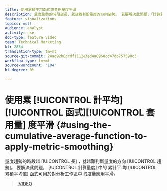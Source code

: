 ```yaml
---
title: 使用累積平均函式來套用量度平滑
description: 量度趨勢的時段越長，就越難判斷量度的方向趨勢。 若要解決此問題，「計算量度」中的「累計平均值」功能可用於套用平滑至「分析工作區」中的量度。
feature: visualizations
topics: null
audience: analyst
activity: use
doc-type: feature video
team: Technical Marketing
kt: 2854
translation-type: tm+mt
source-git-commit: 24ad92b0ccdf1112e3ed4a0968cd47db757598c3
workflow-type: tm+mt
source-wordcount: '104'
ht-degree: 0%

---
```



# 使用累 [!UICONTROL 計平均][!UICONTROL 函式][!UICONTROL 套用量] 度平滑 {#using-the-cumulative-average-function-to-apply-metric-smoothing}

量度趨勢的時段越 [!UICONTROL 長] ，就越難判斷量度的方向 [!UICONTROL 趨勢]。 要解決此問題， [!UICONTROL 計算量度] 中的 累計平 均 [!UICONTROL 累積平均值] 函式可用於對分析工作區中 的度量應用平滑。

>[!VIDEO](https://video.tv.adobe.com/v/27068/?quality=9)
